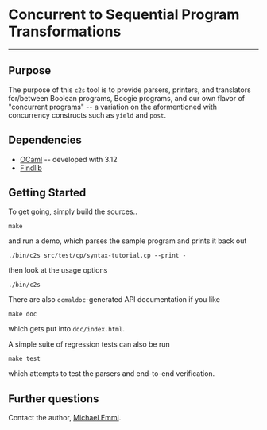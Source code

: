 # Concurrent to Sequential Program Transformations #

---

## Purpose ##

The purpose of this `c2s` tool is to provide parsers, printers, and
translators for/between Boolean programs, Boogie programs, and our own flavor
of "concurrent programs" -- a variation on the aformentioned with concurrency
constructs such as `yield` and `post`.

## Dependencies ##

* [OCaml][ocaml] -- developed with 3.12
* [Findlib][findlib]

## Getting Started ##

To get going, simply build the sources..

	make
	   
and run a demo, which parses the sample program and prints it back out

	./bin/c2s src/test/cp/syntax-tutorial.cp --print -

then look at the usage options 

	./bin/c2s

There are also `ocmaldoc`-generated API documentation if you like

	make doc

which gets put into `doc/index.html`.

A simple suite of regression tests can also be run

	make test

which attempts to test the parsers and end-to-end verification.

## Further questions ##

Contact the author, [Michael Emmi][email].


[ocaml]:http://caml.inria.fr/ocaml/index.en.html
[findlib]:http://projects.camlcity.org/projects/findlib.html
[ounit]:http://ounit.forge.ocamlcore.org/
[email]:mailto:michael.emmi@gmail.com
